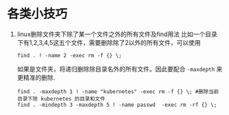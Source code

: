 # 各类小技巧

1. linux删除文件夹下除了某一个文件之外的所有文件及find用法
    比如一个目录下有1,2,3,4,5这五个文件，需要删除除了2以外的所有文件，可以使用
    ```
    find . ! -name 2 -exec rm -f {} \;
    ```
    如果是文件夹，将递归删除除目录名外的所有文件。因此要配合 `-maxdepth` 来更精准的删除.
    ```
    find . -maxdepth 1 ! -name "kubernetes" -exec rm -f {} \; #删除当前目录下除 kubernetes 的目录和文件
    find . -mindepth 3 -maxdepth 5 ! -name passwd  -exec rm -rf {} \;
    ```